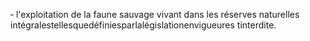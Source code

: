 ‐ l'exploitation de la faune sauvage vivant dans les réserves naturelles intégralestellesquedéfiniesparlalégislationenvigueures tinterdite.